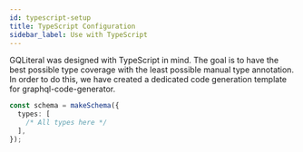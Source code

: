 ```yaml
---
id: typescript-setup
title: TypeScript Configuration
sidebar_label: Use with TypeScript
---
```


GQLiteral was designed with TypeScript in mind. The goal is to have the best possible type coverage with the least possible manual type annotation. In order to do this, we have created a dedicated code generation template for graphql-code-generator.

```ts
const schema = makeSchema({
  types: [
    /* All types here */
  ],
});
```
